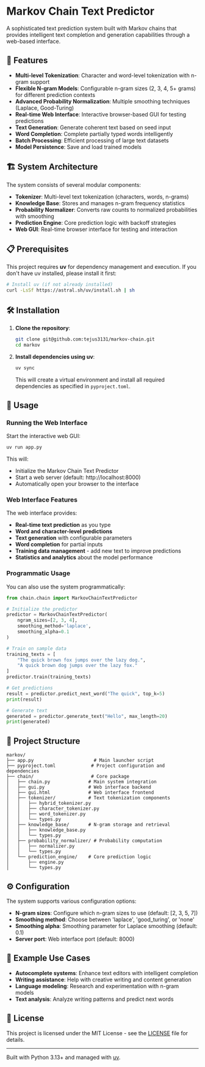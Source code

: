 # Markov Chain Text Predictor

A sophisticated text prediction system built with Markov chains that provides intelligent text completion and generation capabilities through a web-based interface.

## 🚀 Features

- **Multi-level Tokenization**: Character and word-level tokenization with n-gram support
- **Flexible N-gram Models**: Configurable n-gram sizes (2, 3, 4, 5+ grams) for different prediction contexts
- **Advanced Probability Normalization**: Multiple smoothing techniques (Laplace, Good-Turing)
- **Real-time Web Interface**: Interactive browser-based GUI for testing predictions
- **Text Generation**: Generate coherent text based on seed input
- **Word Completion**: Complete partially typed words intelligently
- **Batch Processing**: Efficient processing of large text datasets
- **Model Persistence**: Save and load trained models

## 🏗️ System Architecture

The system consists of several modular components:

- **Tokenizer**: Multi-level text tokenization (characters, words, n-grams)
- **Knowledge Base**: Stores and manages n-gram frequency statistics
- **Probability Normalizer**: Converts raw counts to normalized probabilities with smoothing
- **Prediction Engine**: Core prediction logic with backoff strategies
- **Web GUI**: Real-time browser interface for testing and interaction

## 📋 Prerequisites

This project requires **uv** for dependency management and execution. If you don't have uv installed, please install it first:

```bash
# Install uv (if not already installed)
curl -LsSf https://astral.sh/uv/install.sh | sh
```

## 🛠️ Installation

1. **Clone the repository**:
   ```bash
   git clone git@github.com:tejus3131/markov-chain.git
   cd markov
   ```

2. **Install dependencies using uv**:
   ```bash
   uv sync
   ```

   This will create a virtual environment and install all required dependencies as specified in `pyproject.toml`.

## 🚀 Usage

### Running the Web Interface

Start the interactive web GUI:

```bash
uv run app.py
```

This will:
- Initialize the Markov Chain Text Predictor
- Start a web server (default: http://localhost:8000)
- Automatically open your browser to the interface

### Web Interface Features

The web interface provides:
- **Real-time text prediction** as you type
- **Word and character-level predictions**
- **Text generation** with configurable parameters
- **Word completion** for partial inputs
- **Training data management** - add new text to improve predictions
- **Statistics and analytics** about the model performance

### Programmatic Usage

You can also use the system programmatically:

```python
from chain.chain import MarkovChainTextPredictor

# Initialize the predictor
predictor = MarkovChainTextPredictor(
    ngram_sizes=[2, 3, 4],
    smoothing_method='laplace',
    smoothing_alpha=0.1
)

# Train on sample data
training_texts = [
    "The quick brown fox jumps over the lazy dog.",
    "A quick brown dog jumps over the lazy fox."
]
predictor.train(training_texts)

# Get predictions
result = predictor.predict_next_word("The quick", top_k=5)
print(result)

# Generate text
generated = predictor.generate_text("Hello", max_length=20)
print(generated)
```

## 📁 Project Structure

```
markov/
├── app.py                      # Main launcher script
├── pyproject.toml             # Project configuration and dependencies
├── chain/                     # Core package
│   ├── chain.py              # Main system integration
│   ├── gui.py                # Web interface backend
│   ├── gui.html              # Web interface frontend
│   ├── tokenizer/            # Text tokenization components
│   │   ├── hybrid_tokenizer.py
│   │   ├── character_tokenizer.py
│   │   ├── word_tokenizer.py
│   │   └── types.py
│   ├── knowledge_base/       # N-gram storage and retrieval
│   │   ├── knowledge_base.py
│   │   └── types.py
│   ├── probability_normalizer/ # Probability computation
│   │   ├── normalizer.py
│   │   └── types.py
│   └── prediction_engine/    # Core prediction logic
│       ├── engine.py
│       └── types.py
```

## ⚙️ Configuration

The system supports various configuration options:

- **N-gram sizes**: Configure which n-gram sizes to use (default: [2, 3, 5, 7])
- **Smoothing method**: Choose between 'laplace', 'good_turing', or 'none'
- **Smoothing alpha**: Smoothing parameter for Laplace smoothing (default: 0.1)
- **Server port**: Web interface port (default: 8000)

## 🧪 Example Use Cases

- **Autocomplete systems**: Enhance text editors with intelligent completion
- **Writing assistance**: Help with creative writing and content generation
- **Language modeling**: Research and experimentation with n-gram models
- **Text analysis**: Analyze writing patterns and predict next words

## 📝 License

This project is licensed under the MIT License - see the [LICENSE](LICENSE) file for details.

---

Built with Python 3.13+ and managed with [uv](https://github.com/astral-sh/uv).